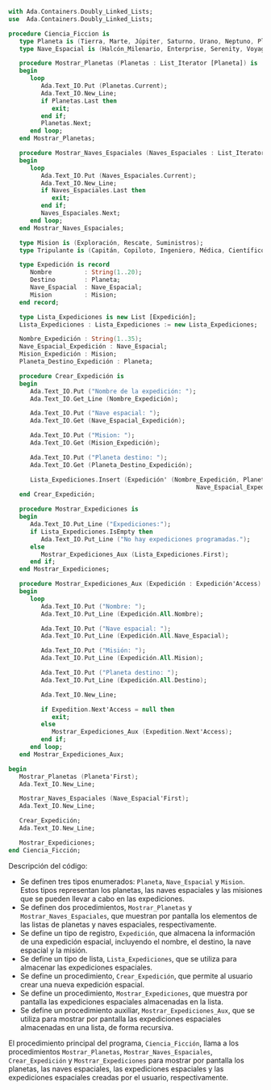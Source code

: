 ```ada
with Ada.Containers.Doubly_Linked_Lists;
use  Ada.Containers.Doubly_Linked_Lists;

procedure Ciencia_Ficcion is
   type Planeta is (Tierra, Marte, Júpiter, Saturno, Urano, Neptuno, Plutón);
   type Nave_Espacial is (Halcón_Milenario, Enterprise, Serenity, Voyager, Curiosity, Opportunity);

   procedure Mostrar_Planetas (Planetas : List_Iterator [Planeta]) is
   begin
      loop
         Ada.Text_IO.Put (Planetas.Current);
         Ada.Text_IO.New_Line;
         if Planetas.Last then
            exit;
         end if;
         Planetas.Next;
      end loop;
   end Mostrar_Planetas;

   procedure Mostrar_Naves_Espaciales (Naves_Espaciales : List_Iterator [Nave_Espacial]) is
   begin
      loop
         Ada.Text_IO.Put (Naves_Espaciales.Current);
         Ada.Text_IO.New_Line;
         if Naves_Espaciales.Last then
            exit;
         end if;
         Naves_Espaciales.Next;
      end loop;
   end Mostrar_Naves_Espaciales;

   type Mision is (Exploración, Rescate, Suministros);
   type Tripulante is (Capitán, Copiloto, Ingeniero, Médica, Científico);

   type Expedición is record
      Nombre         : String(1..20);
      Destino        : Planeta;
      Nave_Espacial  : Nave_Espacial;
      Mision         : Mision;
   end record;

   type Lista_Expediciones is new List [Expedición];
   Lista_Expediciones : Lista_Expediciones := new Lista_Expediciones;

   Nombre_Expedición : String(1..35);
   Nave_Espacial_Expedición : Nave_Espacial;
   Mision_Expedición : Mision;
   Planeta_Destino_Expedición : Planeta;

   procedure Crear_Expedición is
   begin
      Ada.Text_IO.Put ("Nombre de la expedición: ");
      Ada.Text_IO.Get_Line (Nombre_Expedición);

      Ada.Text_IO.Put ("Nave espacial: ");
      Ada.Text_IO.Get (Nave_Espacial_Expedición);

      Ada.Text_IO.Put ("Mision: ");
      Ada.Text_IO.Get (Mision_Expedición);

      Ada.Text_IO.Put ("Planeta destino: ");
      Ada.Text_IO.Get (Planeta_Destino_Expedición);

      Lista_Expediciones.Insert (Expedición' (Nombre_Expedición, Planeta_Destino_Expedición,
                                                    Nave_Espacial_Expedición, Mision_Expedición));
   end Crear_Expedición;

   procedure Mostrar_Expediciones is
   begin
      Ada.Text_IO.Put_Line ("Expediciones:");
      if Lista_Expediciones.IsEmpty then
         Ada.Text_IO.Put_Line ("No hay expediciones programadas.");
      else
         Mostrar_Expediciones_Aux (Lista_Expediciones.First);
      end if;
   end Mostrar_Expediciones;

   procedure Mostrar_Expediciones_Aux (Expedición : Expedición'Access) is
   begin
      loop
         Ada.Text_IO.Put ("Nombre: ");
         Ada.Text_IO.Put_Line (Expedición.All.Nombre);

         Ada.Text_IO.Put ("Nave espacial: ");
         Ada.Text_IO.Put_Line (Expedición.All.Nave_Espacial);

         Ada.Text_IO.Put ("Misión: ");
         Ada.Text_IO.Put_Line (Expedición.All.Mision);

         Ada.Text_IO.Put ("Planeta destino: ");
         Ada.Text_IO.Put_Line (Expedición.All.Destino);

         Ada.Text_IO.New_Line;

         if Expedition.Next'Access = null then
            exit;
         else
            Mostrar_Expediciones_Aux (Expedition.Next'Access);
         end if;
      end loop;
   end Mostrar_Expediciones_Aux;

begin
   Mostrar_Planetas (Planeta'First);
   Ada.Text_IO.New_Line;

   Mostrar_Naves_Espaciales (Nave_Espacial'First);
   Ada.Text_IO.New_Line;

   Crear_Expedición;
   Ada.Text_IO.New_Line;

   Mostrar_Expediciones;
end Ciencia_Ficción;
```

Descripción del código:

* Se definen tres tipos enumerados: `Planeta`, `Nave_Espacial` y `Mision`. Estos tipos representan los planetas, las naves espaciales y las misiones que se pueden llevar a cabo en las expediciones.
* Se definen dos procedimientos, `Mostrar_Planetas` y `Mostrar_Naves_Espaciales`, que muestran por pantalla los elementos de las listas de planetas y naves espaciales, respectivamente.
* Se define un tipo de registro, `Expedición`, que almacena la información de una expedición espacial, incluyendo el nombre, el destino, la nave espacial y la misión.
* Se define un tipo de lista, `Lista_Expediciones`, que se utiliza para almacenar las expediciones espaciales.
* Se define un procedimiento, `Crear_Expedición`, que permite al usuario crear una nueva expedición espacial.
* Se define un procedimiento, `Mostrar_Expediciones`, que muestra por pantalla las expediciones espaciales almacenadas en la lista.
* Se define un procedimiento auxiliar, `Mostrar_Expediciones_Aux`, que se utiliza para mostrar por pantalla las expediciones espaciales almacenadas en una lista, de forma recursiva.

El procedimiento principal del programa, `Ciencia_Ficción`, llama a los procedimientos `Mostrar_Planetas`, `Mostrar_Naves_Espaciales`, `Crear_Expedición` y `Mostrar_Expediciones` para mostrar por pantalla los planetas, las naves espaciales, las expediciones espaciales y las expediciones espaciales creadas por el usuario, respectivamente.